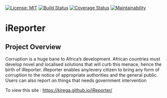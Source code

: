 [![License: MIT](https://img.shields.io/badge/License-MIT-yellow.svg)](https://opensource.org/licenses/MIT)
[![Build Status](https://travis-ci.org/kirega/iReporter.svg?branch=develop)](https://travis-ci.org/kirega/iReporter)
[![Coverage Status](https://coveralls.io/repos/github/kirega/iReporter/badge.svg)](https://coveralls.io/github/kirega/iReporter)
[![Maintainability](https://api.codeclimate.com/v1/badges/2ea3d0a8305987ad1b2f/maintainability)](https://codeclimate.com/github/kirega/iReporter/maintainability)
# iReporter
## Project Overview
Corruption is a huge bane to Africa’s development. African countries must develop novel and
localised solutions that will curb this menace, hence the birth of iReporter. iReporter enables any/every citizen to bring any form of corruption to the notice of appropriate authorities and the general public. Users can also report on things that needs government intervention

To view this site : https://kirega.github.io/iReporter/
